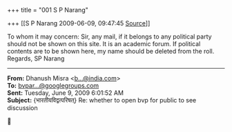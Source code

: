 +++
title = "001 S P Narang"

+++
[[S P Narang	2009-06-09, 09:47:45 [Source](https://groups.google.com/g/bvparishat/c/RTApdlHDEvs)]]



To whom it may concern: Sir, any mail, if it belongs to any political party should not be shown on this site. It is an academic forum. If political contents are to be shown here, my name should be deleted from the roll. Regards, SP Narang  

  

------------------------------------------------------------------------

**From:** Dhanush Misra \<[b...@india.com]()\>  
**To:** [bvpar...@googlegroups.com]()  
**Sent:** Tuesday, June 9, 2009 6:01:52 AM  
**Subject:** {भारतीयविद्वत्परिषत्} Re: whether to open bvp for public to see discussion  



